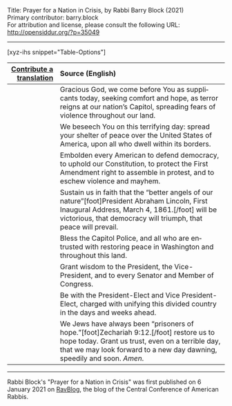 <html>
<head></head>
<body>
Title: Prayer for a Nation in Crisis, by Rabbi Barry Block (2021)<br />
Primary contributor: barry.block<br />
For attribution and license, please consult the following URL: <a href="http://opensiddur.org/?p=35049">http://opensiddur.org/?p=35049</a>
<p />
<hr />

[xyz-ihs snippet="Table-Options"]<table style="margin-left: auto; margin-right: auto;" class="draggable">
<thead><tr><th id="x" style="text-align: right;"><a href="/contribute/upload/">Contribute a translation</a></th><th style="text-align: left;">Source (English)</th></tr></thead>
<tbody>
<tr><td style="vertical-align:top;">
<div class="liturgy" lang="he">

</span></div></td>
 
<td style="vertical-align:top;">
<div class="english" lang="en">
Gracious God,
we come before You as supplicants today,
seeking comfort and hope,
as terror reigns at our nation’s Capitol,
spreading fears of violence throughout our land.
</div></td></tr>


<tr><td style="vertical-align:top;">
<div class="liturgy" lang="he">

</span></div></td>
 
<td style="vertical-align:top;">
<div class="english" lang="en">
We beseech You on this terrifying day:
spread your shelter of peace
over the United States of America,
upon all who dwell within its borders.
</div></td></tr>


<tr><td style="vertical-align:top;">
<div class="liturgy" lang="he">

</span></div></td>
 
<td style="vertical-align:top;">
<div class="english" lang="en">
Embolden every American
to defend democracy,
to uphold our Constitution,
to protect the First Amendment right to assemble in protest,
and to eschew violence and mayhem.
</div></td></tr>


<tr><td style="vertical-align:top;">
<div class="liturgy" lang="he">

</span></div></td>
 
<td style="vertical-align:top;">
<div class="english" lang="en">
Sustain us in faith
that the “better angels of our nature”[foot]President Abraham Lincoln, First Inaugural Address, March 4, 1861.[/foot] will be victorious,
that democracy will triumph,
that peace will prevail.
</div></td></tr>


<tr><td style="vertical-align:top;">
<div class="liturgy" lang="he">

</span></div></td>
 
<td style="vertical-align:top;">
<div class="english" lang="en">
Bless the Capitol Police,
and all who are entrusted with restoring peace in Washington
and throughout this land.
</div></td></tr>


<tr><td style="vertical-align:top;">
<div class="liturgy" lang="he">

</span></div></td>
 
<td style="vertical-align:top;">
<div class="english" lang="en">
Grant wisdom to
the President,
the Vice-President,
and to every Senator and Member of Congress.
</div></td></tr>


<tr><td style="vertical-align:top;">
<div class="liturgy" lang="he">

</span></div></td>
 
<td style="vertical-align:top;">
<div class="english" lang="en">
Be with the President-Elect and Vice President-Elect,
charged with unifying
this divided country
in the days and weeks ahead.
</div></td></tr>


<tr><td style="vertical-align:top;">
<div class="liturgy" lang="he">

</span></div></td>
 
<td style="vertical-align:top;">
<div class="english" lang="en">
We Jews have always been
“prisoners of hope.”[foot]Zechariah 9:12.[/foot]
restore us to hope today.
Grant us trust,
even on a terrible day,
that we may look forward to a new day dawning,
speedily and soon.
<em>Amen</em>.
</div></td></tr>
</tbody></table>

<hr />

Rabbi Block's "Prayer for a Nation in Crisis" was first published on 6 January 2021 on <a href="https://ravblog.ccarnet.org/2021/01/prayer-for-a-nation-in-crisis-us-capitol/">RavBlog</a>, the blog of the Central Conference of American Rabbis. 
</body>
</html>